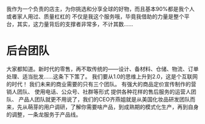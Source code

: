 


我作为一个负责的店主，为你挑选和分享全球的好物，而且基本90%都是我个人或者家人用过、质量杠杠的
不仅是我这个服务哦，毕竟我借助的力量是整个平台，其实，这力量背后的支撑者非常多，不计其数……

# 后台团队
大家都知道。新时代的零售，再不取传统的——设计、备材料、仓储、物流、订单处理、适当批发……这条下下策了。
我们要从1.0的思维上升到2.0，这是个互联网的时代！
我们未来的商业需要的只有三个团队。
有强大的商品定价宣传制作的营销人团队、
使用电话、公众号、社群等形式 提供各种花样的售后服务的运营人团队、
产品人团队就更不用说了，我们的CEO齐燕姐就是从美国化妆品研发团队而来，先从萌芽的用户调研，了解你需要啥产品，到成熟期的模式化生产，再到自身的调整，一条龙服务于产品线。
<!--stackedit_data:
eyJoaXN0b3J5IjpbNjg3MTE5NzhdfQ==
-->